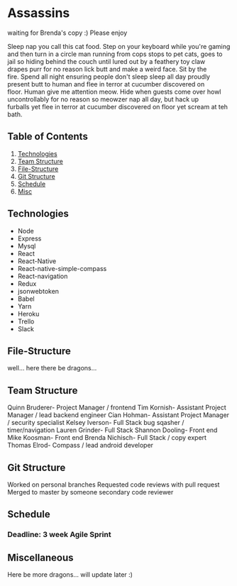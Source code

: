 # Assassins

waiting for Brenda's copy :) Please enjoy

Sleep nap you call this cat food. Step on your keyboard while you're gaming and then turn in a circle man running from cops stops to pet cats, goes to jail so hiding behind the couch until lured out by a feathery toy claw drapes purr for no reason lick butt and make a weird face. Sit by the fire. Spend all night ensuring people don't sleep sleep all day proudly present butt to human and flee in terror at cucumber discovered on floor. Human give me attention meow. Hide when guests come over howl uncontrollably for no reason so meowzer nap all day, but hack up furballs yet flee in terror at cucumber discovered on floor yet scream at teh bath. 

## Table of Contents
1. [Technologies](#Technologies)
2. [Team Structure](#Team)
3. [File-Structure](#File-Structure)
4. [Git Structure](#Git)
5. [Schedule](#Schedule)
6. [Misc](#Misc)

## <a name="Technologies"></a>Technologies
- Node
- Express
- Mysql
- React
- React-Native
- React-native-simple-compass
- React-navigation
- Redux
- jsonwebtoken
- Babel
- Yarn
- Heroku
- Trello
- Slack

## <a name="File-Structure"></a>File-Structure
 well… here there be dragons…

## <a name="Team"></a>Team Structure
Quinn Bruderer- Project Manager / frontend
Tim Kornish- Assistant Project Manager / lead backend engineer
Cian Hohman- Assistant Project Manager / security specialist
Kelsey Iverson- Full Stack bug sqasher / timer/navigation
Lauren Grinder- Full Stack
Shannon Dooling- Front end
Mike Koosman- Front end
Brenda Nichisch- Full Stack / copy expert
Thomas Elrod- Compass / lead android developer

## <a name="Git"></a>Git Structure
Worked on personal branches
Requested code reviews with pull request
Merged to master by someone secondary code reviewer

## <a name="Schedule"></a>Schedule

### Deadline: 3 week Agile Sprint

## <a name="Misc"></a>Miscellaneous
Here be more dragons… will update later :)
